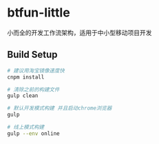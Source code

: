 # btfun-little

小而全的开发工作流架构，适用于中小型移动项目开发



## Build Setup
``` bash
# 建议用淘宝镜像速度快
cnpm install

# 清除之前的构建文件
gulp clean

# 默认开发模式构建 并且启动chrome浏览器
gulp

# 线上模式构建
gulp --env online
